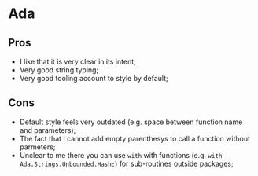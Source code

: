 # Ada

## Pros
- I like that it is very clear in its intent;
- Very good string typing;
- Very good tooling account to style by default;

## Cons
- Default style feels very outdated (e.g. space between function name and parameters);
- The fact that I cannot add empty parenthesys to call a function without parmeters;
- Unclear to me there you can use `with` with functions (e.g. `with Ada.Strings.Unbounded.Hash;`) for sub-routines outside packages;